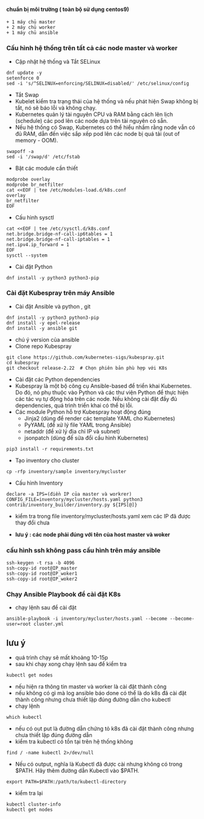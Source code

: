 #### chuẩn bị môi trường ( toàn bộ sử dụng centos9)
    + 1 máy chủ master
    + 2 máy chủ worker
    + 1 máy chủ ansible
### Cấu hình hệ thống trên tất cả các node master và worker
- Cập nhật hệ thống và Tắt SELinux
```
dnf update -y
setenforce 0
sed -i 's/^SELINUX=enforcing/SELINUX=disabled/' /etc/selinux/config
```
- Tắt Swap
- Kubelet kiểm tra trạng thái của hệ thống và nếu phát hiện Swap không bị tắt, nó sẽ báo lỗi và không chạy.
- Kubernetes quản lý tài nguyên CPU và RAM bằng cách lên lịch (schedule) các pod lên các node dựa trên tài nguyên có sẵn.
- Nếu hệ thống có Swap, Kubernetes có thể hiểu nhầm rằng node vẫn có đủ RAM, dẫn đến việc sắp xếp pod lên các node bị quá tải (out of memory - OOM).
```
swapoff -a
sed -i '/swap/d' /etc/fstab
```
- Bật các module cần thiết 
```
modprobe overlay
modprobe br_netfilter
cat <<EOF | tee /etc/modules-load.d/k8s.conf
overlay
br_netfilter
EOF
```
- Cấu hình sysctl
```
cat <<EOF | tee /etc/sysctl.d/k8s.conf
net.bridge.bridge-nf-call-ip6tables = 1
net.bridge.bridge-nf-call-iptables = 1
net.ipv4.ip_forward = 1
EOF
sysctl --system
```
- Cài đặt Python
```
dnf install -y python3 python3-pip
```

### Cài đặt Kubespray trên máy Ansible
- Cài đặt Ansible và python , git
```
dnf install -y python3 python3-pip
dnf install -y epel-release
dnf install -y ansible git
```
- chú ý version của ansible
- Clone repo Kubespray
```
git clone https://github.com/kubernetes-sigs/kubespray.git
cd kubespray
git checkout release-2.22  # Chọn phiên bản phù hợp với K8s
```
- Cài đặt các Python dependencies
- Kubespray là một bộ công cụ Ansible-based để triển khai Kubernetes. Do đó, nó phụ thuộc vào Python và các thư viện Python để thực hiện các tác vụ tự động hóa trên các node. Nếu không cài đặt đầy đủ dependencies, quá trình triển khai có thể bị lỗi.
- Các module Python hỗ trợ Kubespray hoạt động đúng
    + Jinja2 (dùng để render các template YAML cho Kubernetes)
    + PyYAML (để xử lý file YAML trong Ansible)
    + netaddr (để xử lý địa chỉ IP và subnet)
    + jsonpatch (dùng để sửa đổi cấu hình Kubernetes)
```
pip3 install -r requirements.txt
```
- Tạo inventory cho cluster
```
cp -rfp inventory/sample inventory/mycluster
```

- Cấu hình Inventory
```
declare -a IPS=(điền IP của master và workrer)
CONFIG_FILE=inventory/mycluster/hosts.yaml python3 contrib/inventory_builder/inventory.py ${IPS[@]}
```
  + kiểm tra trong file inventory/mycluster/hosts.yaml xem các IP đã được thay đổi chưa
- **lưu ý : các node phải đúng với tên của host master và woker**
### cấu hình ssh không pass cấu hình trên máy ansible
```
ssh-keygen -t rsa -b 4096
ssh-copy-id root@IP_master
ssh-copy-id root@IP_woker1
ssh-copy-id root@IP_woker2
```

### Chạy Ansible Playbook để cài đặt K8s
- chạy lệnh sau để cài đặt
```
ansible-playbook -i inventory/mycluster/hosts.yaml --become --become-user=root cluster.yml
```
## lưu ý 
- quá trình chạy sẽ mất khoảng 10-15p
- sau khi chạy xong chạy lệnh sau để kiểm tra
```
kubectl get nodes
```
- nếu hiện ra thông tin master và worker là cài đặt thành công
- nếu không có gì mà log ansible báo done có thể là do k8s đã cài đặt thành công nhưng chưa thiết lập đúng đường dẫn cho kubectl
- chạy lệnh
```
which kubectl
```
- nếu có out put là đường dẫn chứng tỏ k8s đã cài đặt thành công nhưng chưa thiết lập đúng đường dẫn
- kiểm tra kubectl có tồn tại trên hệ thống không 
```
find / -name kubectl 2>/dev/null
```
- Nếu có output, nghĩa là Kubectl đã được cài nhưng không có trong $PATH. Hãy thêm đường dẫn Kubectl vào $PATH.
```
export PATH=$PATH:/path/to/kubectl-directory
```
- kiểm tra lại
```
kubectl cluster-info
kubectl get nodes
```


